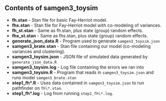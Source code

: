 ## Contents of samgen3_toysim

* **fh.stan** - Stan file for basic Fay-Herriot model.
* **fhs.stan** - Stan file for Fay-Herriot model with co-modeling of variances.
* **fh_st.stan** - Same as fh.stan, plus state (group) random effects.
* **fhs_st.stan** - Same as fhs.stan, plus state (group) random effects.
* **generate_json_data.R** - Program used to generate `samgen3_toysim.json`
* **samgen3_brate.stan** - Stan file containing our model (co-modeling variances and clustering).
* **samgen3_toysim.json** - JSON file of simulated data generated by `generate_json_data.R`
* **samgen3_toysim.log** - Log file containing the errors we ran into
* **samgen3_toysim.R** - Program that reads in  `samgen3_toysim.json` and runs model `samgen3_brate.stan`
* **step1_fh\*.R** - Uses data contained in `samgen3_toysim.json` to run pathfinder on `fh\*.stan`.
* **step1_fh\*.log** - Log from running `step1_fh\*.log`.
